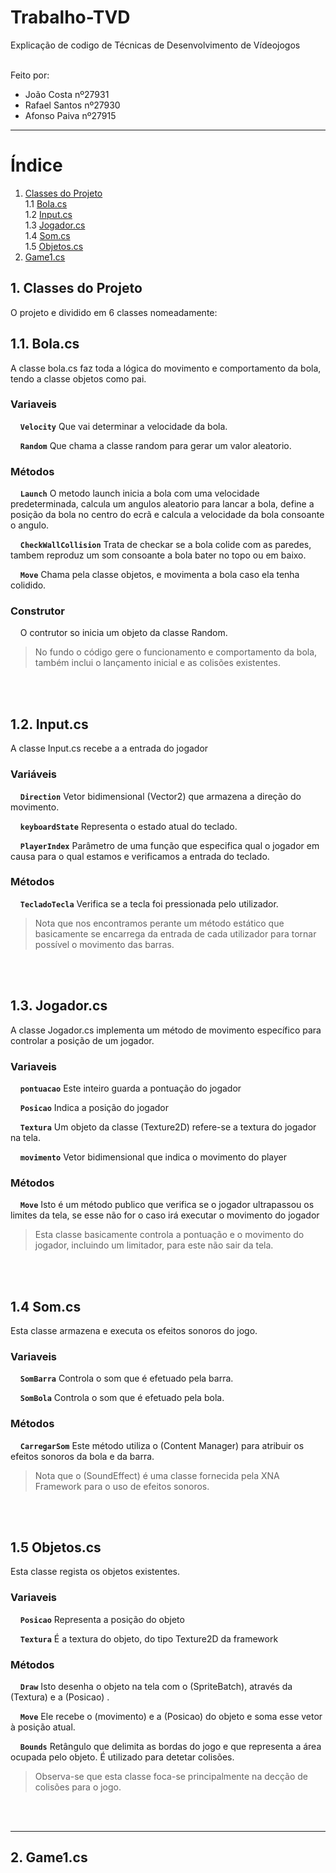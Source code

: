# Trabalho-TVD
Explicação de codigo de Técnicas de Desenvolvimento de Vídeojogos
<br>
</br>

Feito por:   
* João Costa nº27931 
* Rafael Santos nº27930  
* Afonso Paiva nº27915  
*** 

# Índice
1. [ Classes do Projeto ](https://github.com/joaocostaIpca/Trabalho-TVD/edit/main/README.md#1-classes-do-projeto)  
   1.1 [ Bola.cs ](https://github.com/joaocostaIpca/Trabalho-TVD/edit/main/README.md#11-bolacs)  
   1.2 [ Input.cs ](https://github.com/joaocostaIpca/Trabalho-TVD/edit/main/README.md#12-inputcs)  
   1.3 [ Jogador.cs ](https://github.com/joaocostaIpca/Trabalho-TVD/edit/main/README.md#13-jogadorcs)  
   1.4 [ Som.cs ](https://github.com/joaocostaIpca/Trabalho-TVD/edit/main/README.md#14-somcs)  
   1.5 [ Objetos.cs ](https://github.com/joaocostaIpca/Trabalho-TVD/edit/main/README.md#13-objetoscs)  
2. [ Game1.cs ](https://github.com/joaocostaIpca/Trabalho-TVD/edit/main/README.md#1-game1cs)



## 1. Classes do Projeto

 O projeto e dividido em 6 classes nomeadamente:

## 1.1. Bola.cs
A classe bola.cs faz toda a lógica do movimento e comportamento da bola, tendo a classe objetos como pai.
### Variaveis

 &nbsp;&nbsp;&nbsp;&nbsp;**`Velocity`** Que vai determinar a velocidade da bola.
  
 &nbsp;&nbsp;&nbsp;&nbsp;**`Random`** Que chama a classe random para gerar um valor aleatorio.  

### Métodos  

&nbsp;&nbsp;&nbsp;&nbsp;**`Launch`**  O metodo launch inicia a bola com uma velocidade predeterminada, calcula um angulos aleatorio  para lancar a bola, define a posição da bola no centro do ecrã e calcula a velocidade da bola consoante o angulo.
     
&nbsp;&nbsp;&nbsp;&nbsp;**`CheckWallCollision`**  Trata de checkar se a bola colide com as paredes, tambem reproduz um som consoante a bola bater no topo ou em baixo.
     
&nbsp;&nbsp;&nbsp;&nbsp;**`Move`**  Chama pela classe objetos, e movimenta a bola caso ela tenha colidido.

### Construtor

&nbsp;&nbsp;&nbsp;&nbsp;O contrutor so inicia um objeto da classe Random.    

> No fundo o código gere o funcionamento e comportamento da bola, também inclui o lançamento inicial e as colisões existentes. 

<br>
</br>

## 1.2. Input.cs
A classe Input.cs recebe a a entrada do jogador  

### Variáveis

&nbsp;&nbsp;&nbsp;&nbsp;**`Direction`** Vetor bidimensional (Vector2) que armazena a direção do movimento.

&nbsp;&nbsp;&nbsp;&nbsp;**`keyboardState`** Representa o estado atual do teclado.

&nbsp;&nbsp;&nbsp;&nbsp;**`PlayerIndex`** Parâmetro de uma função que especifica qual o jogador em causa para o qual estamos e verificamos a entrada do teclado.

### Métodos 

&nbsp;&nbsp;&nbsp;&nbsp;**`TecladoTecla`** Verifica se a tecla foi pressionada pelo utilizador.

> Nota que nos encontramos perante um método estático que basicamente se encarrega da entrada de cada utilizador para tornar possível o movimento das barras.
<br>
</br>

## 1.3. Jogador.cs
A classe Jogador.cs implementa um método de movimento específico para controlar a posição de um jogador.

### Variaveis

 &nbsp;&nbsp;&nbsp;&nbsp;**`pontuacao`** Este inteiro guarda a pontuação do jogador
  
 &nbsp;&nbsp;&nbsp;&nbsp;**`Posicao`** Indica a posição do jogador

 &nbsp;&nbsp;&nbsp;&nbsp;**`Textura`**  Um objeto da classe (Texture2D) refere-se a textura do jogador na tela.

  &nbsp;&nbsp;&nbsp;&nbsp;**`movimento`**  Vetor bidimensional que indica o movimento do player


### Métodos  

&nbsp;&nbsp;&nbsp;&nbsp;**`Move`**  Isto é um método publico que verifica se o jogador ultrapassou os limites da tela, se esse não for o caso irá executar o movimento do jogador

> Esta classe basicamente controla a pontuação e o movimento do jogador, incluindo um limitador, para este não sair da tela.
     
<br>
</br>


## 1.4 Som.cs
Esta classe armazena e executa os efeitos sonoros do jogo.

### Variaveis


 &nbsp;&nbsp;&nbsp;&nbsp;**`SomBarra`** Controla o som que é efetuado pela barra.

 &nbsp;&nbsp;&nbsp;&nbsp;**`SomBola`** Controla o som que é efetuado pela bola.

### Métodos  

&nbsp;&nbsp;&nbsp;&nbsp;**`CarregarSom`** Este método utiliza o (Content Manager) para atribuir os efeitos sonoros da bola e da barra.

> Nota que o (SoundEffect) é uma classe fornecida pela XNA Framework para o uso de efeitos sonoros.

<br>
</br>


## 1.5 Objetos.cs
Esta classe regista os objetos existentes.

### Variaveis


 &nbsp;&nbsp;&nbsp;&nbsp;**`Posicao`** Representa a posição do objeto

 &nbsp;&nbsp;&nbsp;&nbsp;**`Textura`** É a textura do objeto, do tipo Texture2D da framework


### Métodos  

&nbsp;&nbsp;&nbsp;&nbsp;**`Draw`**  Isto desenha o objeto na tela com o (SpriteBatch), através da (Textura) e a (Posicao) .

&nbsp;&nbsp;&nbsp;&nbsp;**`Move`** Ele recebe o (movimento) e a (Posicao) do objeto e soma esse vetor à posição atual.


&nbsp;&nbsp;&nbsp;&nbsp;**`Bounds`** Retângulo que delimita as bordas do jogo e que representa a área ocupada pelo objeto. É utilizado para detetar colisões. 


> Observa-se que esta classe foca-se principalmente na decção de colisões para o jogo.

<br>
</br>

***

## 2. Game1.cs


